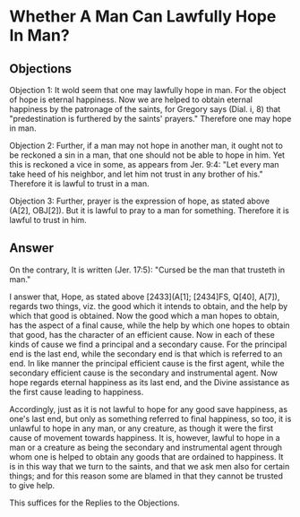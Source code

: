 # Whether A Man Can Lawfully Hope In Man?

## Objections

Objection 1: It wold seem that one may lawfully hope in man. For the object of hope is eternal happiness. Now we are helped to obtain eternal happiness by the patronage of the saints, for Gregory says (Dial. i, 8) that "predestination is furthered by the saints' prayers." Therefore one may hope in man.

Objection 2: Further, if a man may not hope in another man, it ought not to be reckoned a sin in a man, that one should not be able to hope in him. Yet this is reckoned a vice in some, as appears from Jer. 9:4: "Let every man take heed of his neighbor, and let him not trust in any brother of his." Therefore it is lawful to trust in a man.

Objection 3: Further, prayer is the expression of hope, as stated above (A[2], OBJ[2]). But it is lawful to pray to a man for something. Therefore it is lawful to trust in him.

## Answer

On the contrary, It is written (Jer. 17:5): "Cursed be the man that trusteth in man."

I answer that, Hope, as stated above [2433](A[1]; [2434]FS, Q[40], A[7]), regards two things, viz. the good which it intends to obtain, and the help by which that good is obtained. Now the good which a man hopes to obtain, has the aspect of a final cause, while the help by which one hopes to obtain that good, has the character of an efficient cause. Now in each of these kinds of cause we find a principal and a secondary cause. For the principal end is the last end, while the secondary end is that which is referred to an end. In like manner the principal efficient cause is the first agent, while the secondary efficient cause is the secondary and instrumental agent. Now hope regards eternal happiness as its last end, and the Divine assistance as the first cause leading to happiness.

Accordingly, just as it is not lawful to hope for any good save happiness, as one's last end, but only as something referred to final happiness, so too, it is unlawful to hope in any man, or any creature, as though it were the first cause of movement towards happiness. It is, however, lawful to hope in a man or a creature as being the secondary and instrumental agent through whom one is helped to obtain any goods that are ordained to happiness. It is in this way that we turn to the saints, and that we ask men also for certain things; and for this reason some are blamed in that they cannot be trusted to give help.

This suffices for the Replies to the Objections.
